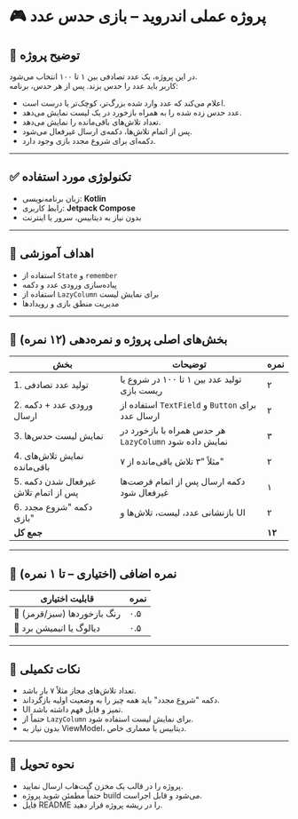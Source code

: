 
# 🎮 پروژه عملی اندروید – بازی حدس عدد

## 🧾 توضیح پروژه

در این پروژه، یک عدد تصادفی بین ۱ تا ۱۰۰ انتخاب می‌شود.  
کاربر باید عدد را حدس بزند. پس از هر حدس، برنامه:

- اعلام می‌کند که عدد وارد شده بزرگ‌تر، کوچک‌تر یا درست است.
- عدد حدس زده شده را به همراه بازخورد در یک لیست نمایش می‌دهد.
- تعداد تلاش‌های باقی‌مانده را نمایش می‌دهد.
- پس از اتمام تلاش‌ها، دکمه‌ی ارسال غیرفعال می‌شود.
- دکمه‌ای برای شروع مجدد بازی وجود دارد.

---

## ✅ تکنولوژی مورد استفاده

- زبان برنامه‌نویسی: **Kotlin**
- رابط کاربری: **Jetpack Compose**
- بدون نیاز به دیتابیس، سرور یا اینترنت

---

## 🎯 اهداف آموزشی

- استفاده از `State` و `remember`
- پیاده‌سازی ورودی عدد و دکمه
- استفاده از `LazyColumn` برای نمایش لیست
- مدیریت منطق بازی و رویدادها

---

## 🧩 بخش‌های اصلی پروژه و نمره‌دهی (۱۲ نمره)

| بخش                         | توضیحات                                                     | نمره |
|----------------------------|--------------------------------------------------------------|------|
| 1. تولید عدد تصادفی        | تولید عدد بین ۱ تا ۱۰۰ در شروع یا ریست بازی                | ۲    |
| 2. ورودی عدد + دکمه ارسال  | استفاده از `TextField` و `Button` برای ارسال عدد           | ۲    |
| 3. نمایش لیست حدس‌ها       | هر حدس همراه با بازخورد در `LazyColumn` نمایش داده شود     | ۳    |
| 4. نمایش تلاش‌های باقی‌مانده | مثلاً "۳ تلاش باقی‌مانده از ۷"                              | ۲    |
| 5. غیرفعال شدن دکمه پس از اتمام تلاش | دکمه ارسال پس از اتمام فرصت‌ها غیرفعال شود            | ۱    |
| 6. دکمه "شروع مجدد بازی"   | بازنشانی عدد، لیست، تلاش‌ها و UI                           | ۲    |
| **جمع کل**                  |                                                              | **۱۲** |

---

## 🌟 نمره اضافی (اختیاری – تا ۱ نمره)

| قابلیت اختیاری                          | نمره |
|----------------------------------------|------|
| 🎨 رنگ بازخوردها (سبز/قرمز)            | ۰.۵  |
| 🎉 دیالوگ یا انیمیشن برد                | ۰.۵  |

---

## 📌 نکات تکمیلی

- تعداد تلاش‌های مجاز مثلاً ۷ بار باشد.
- دکمه "شروع مجدد" باید همه چیز را به وضعیت اولیه بازگرداند.
- UI تمیز و قابل فهم داشته باشد.
- حتماً از `LazyColumn` برای نمایش لیست استفاده شود.
- بدون نیاز به ViewModel، دیتابیس یا معماری خاص.

---

## 📎 نحوه تحویل

- پروژه را در قالب یک مخزن گیت‌هاب ارسال نمایید.
- حتماً مطمئن شوید پروژه build می‌شود و قابل اجراست.
- فایل README را در ریشه پروژه قرار دهید.

